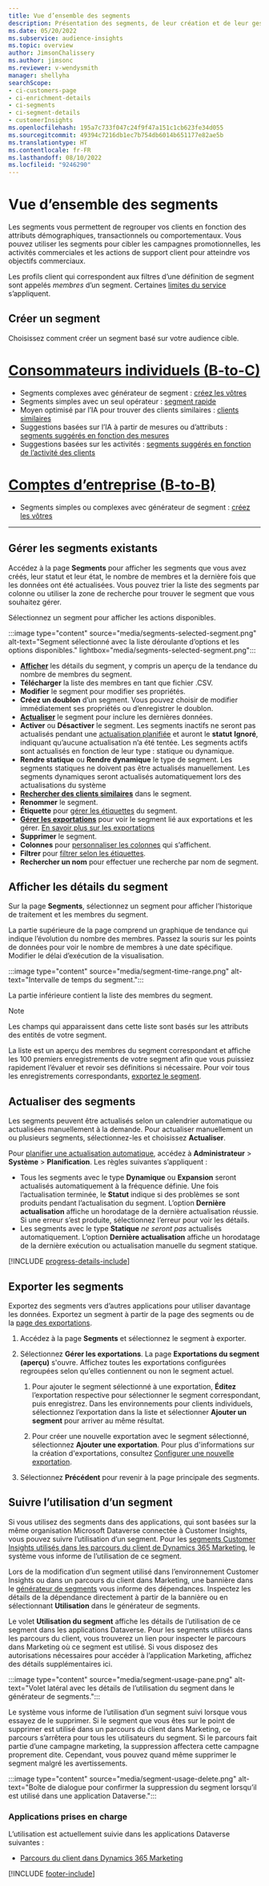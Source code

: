 ```yaml
---
title: Vue d’ensemble des segments
description: Présentation des segments, de leur création et de leur gestion.
ms.date: 05/20/2022
ms.subservice: audience-insights
ms.topic: overview
author: JimsonChalissery
ms.author: jimsonc
ms.reviewer: v-wendysmith
manager: shellyha
searchScope:
- ci-customers-page
- ci-enrichment-details
- ci-segments
- ci-segment-details
- customerInsights
ms.openlocfilehash: 195a7c733f047c24f9f47a151c1cb623fe34d055
ms.sourcegitcommit: 49394c7216db1ec7b754db6014b651177e82ae5b
ms.translationtype: HT
ms.contentlocale: fr-FR
ms.lasthandoff: 08/10/2022
ms.locfileid: "9246290"
---
```

# <a name="segments-overview"></a>Vue d’ensemble des segments

Les segments vous permettent de regrouper vos clients en fonction des attributs démographiques, transactionnels ou comportementaux. Vous pouvez utiliser les segments pour cibler les campagnes promotionnelles, les activités commerciales et les actions de support client pour atteindre vos objectifs commerciaux.

Les profils client qui correspondent aux filtres d’une définition de segment sont appelés *membres* d’un segment. Certaines [limites du service](/dynamics365/customer-insights/service-limits) s’appliquent.

## <a name="create-a-segment"></a>Créer un segment

Choisissez comment créer un segment basé sur votre audience cible.

# <a name="individual-consumers-b-to-c"></a>[Consommateurs individuels (B-to-C)](#tab/b2c)

- Segments complexes avec générateur de segment : [créez les vôtres](segment-builder.md)
- Segments simples avec un seul opérateur : [segment rapide](segment-quick.md)
- Moyen optimisé par l’IA pour trouver des clients similaires : [clients similaires](find-similar-customer-segments.md)
- Suggestions basées sur l’IA à partir de mesures ou d’attributs : [segments suggérés en fonction des mesures](suggested-segments.md)
- Suggestions basées sur les activités : [segments suggérés en fonction de l’activité des clients](suggested-segments-activity.md)

# <a name="business-accounts-b-to-b"></a>[Comptes d’entreprise (B-to-B)](#tab/b2b)

- Segments simples ou complexes avec générateur de segment : [créez les vôtres](segment-builder.md)

---

## <a name="manage-existing-segments"></a>Gérer les segments existants

Accédez à la page **Segments** pour afficher les segments que vous avez créés, leur statut et leur état, le nombre de membres et la dernière fois que les données ont été actualisées. Vous pouvez trier la liste des segments par colonne ou utiliser la zone de recherche pour trouver le segment que vous souhaitez gérer.

Sélectionnez un segment pour afficher les actions disponibles.

:::image type="content" source="media/segments-selected-segment.png" alt-text="Segment sélectionné avec la liste déroulante d’options et les options disponibles." lightbox="media/segments-selected-segment.png":::

- [**Afficher**](#view-segment-details) les détails du segment, y compris un aperçu de la tendance du nombre de membres du segment.
- **Télécharger** la liste des membres en tant que fichier .CSV.
- **Modifier** le segment pour modifier ses propriétés.
- **Créez un doublon** d’un segment. Vous pouvez choisir de modifier immédiatement ses propriétés ou d’enregistrer le doublon.
- [**Actualiser**](#refresh-segments) le segment pour inclure les dernières données.
- **Activer** ou **Désactiver** le segment. Les segments inactifs ne seront pas actualisés pendant une [actualisation planifiée](schedule-refresh.md) et auront le **statut** **Ignoré**, indiquant qu’aucune actualisation n’a été tentée. Les segments actifs sont actualisés en fonction de leur type : statique ou dynamique.
- **Rendre statique** ou **Rendre dynamique** le type de segment. Les segments statiques ne doivent pas être actualisés manuellement. Les segments dynamiques seront actualisés automatiquement lors des actualisations du système
- [**Rechercher des clients similaires**](find-similar-customer-segments.md) dans le segment.
- **Renommer** le segment.
- **Étiquette** pour [gérer les étiquettes](work-with-tags-columns.md#manage-tags) du segment.
- [**Gérer les exportations**](#export-segments) pour voir le segment lié aux exportations et les gérer. [En savoir plus sur les exportations](export-destinations.md)
- **Supprimer** le segment.
- **Colonnes** pour [personnaliser les colonnes](work-with-tags-columns.md#customize-columns) qui s’affichent.
- **Filtrer** pour [filtrer selon les étiquettes](work-with-tags-columns.md#filter-on-tags).
- **Rechercher un nom** pour effectuer une recherche par nom de segment.

## <a name="view-segment-details"></a>Afficher les détails du segment

Sur la page **Segments**, sélectionnez un segment pour afficher l’historique de traitement et les membres du segment.

La partie supérieure de la page comprend un graphique de tendance qui indique l’évolution du nombre des membres. Passez la souris sur les points de données pour voir le nombre de membres à une date spécifique. Modifier le délai d’exécution de la visualisation.

:::image type="content" source="media/segment-time-range.png" alt-text="Intervalle de temps du segment.":::

La partie inférieure contient la liste des membres du segment.

> [!NOTE]
> Les champs qui apparaissent dans cette liste sont basés sur les attributs des entités de votre segment.
>
>La liste est un aperçu des membres du segment correspondant et affiche les 100 premiers enregistrements de votre segment afin que vous puissiez rapidement l’évaluer et revoir ses définitions si nécessaire. Pour voir tous les enregistrements correspondants, [exportez le segment](export-destinations.md).

## <a name="refresh-segments"></a>Actualiser des segments

Les segments peuvent être actualisés selon un calendrier automatique ou actualisées manuellement à la demande. Pour actualiser manuellement un ou plusieurs segments, sélectionnez-les et choisissez **Actualiser**.

Pour [planifier une actualisation automatique](schedule-refresh.md), accédez à **Administrateur** > **Système** > **Planification**. Les règles suivantes s’appliquent :

- Tous les segments avec le type **Dynamique** ou **Expansion** seront actualisés automatiquement à la fréquence définie. Une fois l’actualisation terminée, le **Statut** indique si des problèmes se sont produits pendant l’actualisation du segment. L’option **Dernière actualisation** affiche un horodatage de la dernière actualisation réussie. Si une erreur s’est produite, sélectionnez l’erreur pour voir les détails.
- Les segments avec le type **Statique** *ne seront pas* actualisés automatiquement. L’option **Dernière actualisation** affiche un horodatage de la dernière exécution ou actualisation manuelle du segment statique.

[!INCLUDE [progress-details-include](includes/progress-details-pane.md)]

## <a name="export-segments"></a>Exporter les segments

Exportez des segments vers d’autres applications pour utiliser davantage les données. Exportez un segment à partir de la page des segments ou de la [page des exportations](export-destinations.md).

1. Accédez à la page **Segments** et sélectionnez le segment à exporter.

1. Sélectionnez **Gérer les exportations**. La page **Exportations du segment (aperçu)** s'ouvre. Affichez toutes les exportations configurées regroupées selon qu’elles contiennent ou non le segment actuel.

   1. Pour ajouter le segment sélectionné à une exportation, **Éditez** l’exportation respective pour sélectionner le segment correspondant, puis enregistrez. Dans les environnements pour clients individuels, sélectionnez l’exportation dans la liste et sélectionner **Ajouter un segment** pour arriver au même résultat.

   1. Pour créer une nouvelle exportation avec le segment sélectionné, sélectionnez **Ajouter une exportation**. Pour plus d'informations sur la création d'exportations, consultez [Configurer une nouvelle exportation](export-destinations.md#set-up-a-new-export).

1. Sélectionnez **Précédent** pour revenir à la page principale des segments.

## <a name="track-usage-of-a-segment"></a>Suivre l’utilisation d’un segment

Si vous utilisez des segments dans des applications, qui sont basées sur la même organisation Microsoft Dataverse connectée à Customer Insights, vous pouvez suivre l’utilisation d’un segment. Pour les [segments Customer Insights utilisés dans les parcours du client de Dynamics 365 Marketing](/dynamics365/marketing/real-time-marketing-ci-profile), le système vous informe de l’utilisation de ce segment.

Lors de la modification d’un segment utilisé dans l’environnement Customer Insights ou dans un parcours du client dans Marketing, une bannière dans le [générateur de segments](segment-builder.md) vous informe des dépendances. Inspectez les détails de la dépendance directement à partir de la bannière ou en sélectionnant **Utilisation** dans le générateur de segments.

Le volet **Utilisation du segment** affiche les détails de l’utilisation de ce segment dans les applications Dataverse. Pour les segments utilisés dans les parcours du client, vous trouverez un lien pour inspecter le parcours dans Marketing où ce segment est utilisé. Si vous disposez des autorisations nécessaires pour accéder à l’application Marketing, affichez des détails supplémentaires ici.

:::image type="content" source="media/segment-usage-pane.png" alt-text="Volet latéral avec les détails de l’utilisation du segment dans le générateur de segments.":::

Le système vous informe de l’utilisation d’un segment suivi lorsque vous essayez de le supprimer. Si le segment que vous êtes sur le point de supprimer est utilisé dans un parcours du client dans Marketing, ce parcours s’arrêtera pour tous les utilisateurs du segment. Si le parcours fait partie d’une campagne marketing, la suppression affectera cette campagne proprement dite. Cependant, vous pouvez quand même supprimer le segment malgré les avertissements.

:::image type="content" source="media/segment-usage-delete.png" alt-text="Boîte de dialogue pour confirmer la suppression du segment lorsqu’il est utilisé dans une application Dataverse.":::

### <a name="supported-apps"></a>Applications prises en charge

L’utilisation est actuellement suivie dans les applications Dataverse suivantes :

- [Parcours du client dans Dynamics 365 Marketing](/dynamics365/marketing/real-time-marketing-ci-profile)

[!INCLUDE [footer-include](includes/footer-banner.md)]
